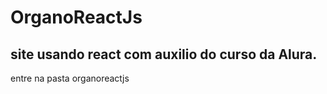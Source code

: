 # OrganoReactJs
site usando react com auxilio do curso da Alura.
------------------------------------------------
entre na pasta organoreactjs
